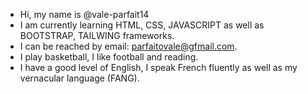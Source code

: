 -  Hi, my name is @vale-parfait14
-  I am currently learning HTML, CSS, JAVASCRIPT as well as BOOTSTRAP, TAILWING frameworks.
-  I can be reached by email: parfaitovale@gfmail.com.
-  I play basketball, I like football and reading.
-  I have a good level of English, I speak French fluently as well as my vernacular language (FANG).
